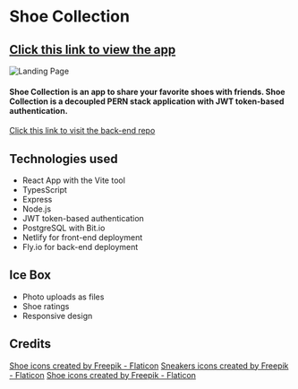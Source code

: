 # Shoe Collection 

## [Click this link to view the app](https://shoe-collector.netlify.app/) 

![Landing Page](https://i.imgur.com/LYRAhkS.png)

#### Shoe Collection is an app to share your favorite shoes with friends. Shoe Collection is a decoupled PERN stack application with JWT token-based authentication.

[Click this link to visit the back-end repo](https://github.com/CCMatson/shoes-back-end)

## Technologies used
* React App with the Vite tool
* TypesScript
* Express
* Node.js
* JWT token-based authentication
* PostgreSQL with Bit.io
* Netlify for front-end deployment
* Fly.io for back-end deployment

## Ice Box
* Photo uploads as files
* Shoe ratings
* Responsive design


## Credits
<a href="https://www.flaticon.com/free-icons/shoe" title="shoe icons">Shoe icons created by Freepik - Flaticon</a>
<a href="https://www.flaticon.com/free-icons/sneakers" title="sneakers icons">Sneakers icons created by Freepik - Flaticon</a>
<a href="https://www.flaticon.com/free-icons/shoe" title="shoe icons">Shoe icons created by Freepik - Flaticon</a>